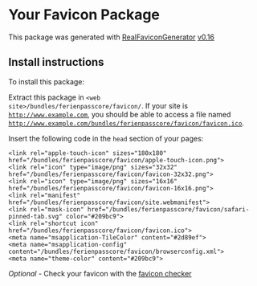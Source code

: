 # Your Favicon Package

This package was generated with [RealFaviconGenerator](https://realfavicongenerator.net/) [v0.16](https://realfavicongenerator.net/change_log#v0.16)

## Install instructions

To install this package:

Extract this package in <code>&lt;web site&gt;/bundles/ferienpasscore/favicon/</code>. If your site is <code>http://www.example.com</code>, you should be able to access a file named <code>http://www.example.com/bundles/ferienpasscore/favicon/favicon.ico</code>.

Insert the following code in the `head` section of your pages:

    <link rel="apple-touch-icon" sizes="180x180" href="/bundles/ferienpasscore/favicon/apple-touch-icon.png">
    <link rel="icon" type="image/png" sizes="32x32" href="/bundles/ferienpasscore/favicon/favicon-32x32.png">
    <link rel="icon" type="image/png" sizes="16x16" href="/bundles/ferienpasscore/favicon/favicon-16x16.png">
    <link rel="manifest" href="/bundles/ferienpasscore/favicon/site.webmanifest">
    <link rel="mask-icon" href="/bundles/ferienpasscore/favicon/safari-pinned-tab.svg" color="#209bc9">
    <link rel="shortcut icon" href="/bundles/ferienpasscore/favicon/favicon.ico">
    <meta name="msapplication-TileColor" content="#2d89ef">
    <meta name="msapplication-config" content="/bundles/ferienpasscore/favicon/browserconfig.xml">
    <meta name="theme-color" content="#209bc9">

*Optional* - Check your favicon with the [favicon checker](https://realfavicongenerator.net/favicon_checker)